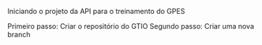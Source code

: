 Iniciando o projeto da API para o treinamento do GPES

Primeiro passo: Criar o repositório do GTIO
Segundo passo: Criar uma nova branch